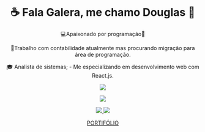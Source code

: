 <h1 align= 'center'>
  ☕ Fala Galera, me chamo Douglas 👋
</h1>
<p align= 'center'>
  💻Apaixonado por programação💙
</p>
<p align= 'center'>
  💼Trabalho com contabilidade atualmente mas procurando migração para área de programação.
</p>
<p align= 'center'>
  🎓 Analista de sistemas;
  -  Me especializando em desenvolvimento web com React.js.

</p>


<p align='center'>
  <a href="#">
    <img src="https://github-readme-stats.vercel.app/api?username=DougPeron&show_icons=true&theme=apprentice&count_private=true&card_width=350">
  </a>
</p>
<p align='center'>
  <a href="#">
    <img src="https://github-readme-stats.vercel.app/api/top-langs/?username=DougPeron&layout=compact&card_width=350">
  </a>
</p>

<p align='center'>
  <a href="https://www.linkedin.com/in/douglas-peron-32599118a/">
    <img src="https://img.shields.io/badge/linkedin-%230077B5.svg?&style=for-the-badge&logo=linkedin&logoColor=white" />
  </a>
  <a href="https://discord.gg/4VaybHxP">
    <img src="https://img.shields.io/badge/Discord-7289DA?style=for-the-badge&logo=discord&logoColor=white" />
  </a>
</p>
<p align= 'center'>
  <a href="https://dpweb.dev.br/" target="_blank">PORTIFÓLIO</a>
</p>
